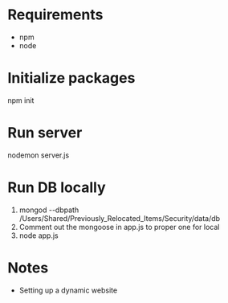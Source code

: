 # Requirements
- npm
- node

# Initialize packages
npm init

# Run server
nodemon server.js

# Run DB locally
1) mongod --dbpath /Users/Shared/Previously_Relocated_Items/Security/data/db
2) Comment out the mongoose in app.js to proper one for local
3) node app.js

# Notes
- Setting up a dynamic website
